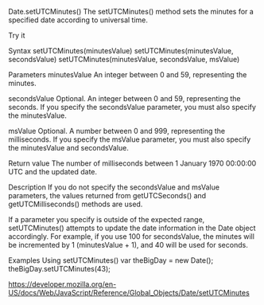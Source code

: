 Date.setUTCMinutes()
The setUTCMinutes() method sets the minutes for a specified date according to universal time.

Try it

Syntax
setUTCMinutes(minutesValue)
setUTCMinutes(minutesValue, secondsValue)
setUTCMinutes(minutesValue, secondsValue, msValue)

Parameters
minutesValue
An integer between 0 and 59, representing the minutes.

secondsValue
Optional. An integer between 0 and 59, representing the seconds. If you specify the secondsValue parameter, you must also specify the minutesValue.

msValue
Optional. A number between 0 and 999, representing the milliseconds. If you specify the msValue parameter, you must also specify the minutesValue and secondsValue.

Return value
The number of milliseconds between 1 January 1970 00:00:00 UTC and the updated date.

Description
If you do not specify the secondsValue and msValue parameters, the values returned from getUTCSeconds() and getUTCMilliseconds() methods are used.

If a parameter you specify is outside of the expected range, setUTCMinutes() attempts to update the date information in the Date object accordingly. For example, if you use 100 for secondsValue, the minutes will be incremented by 1 (minutesValue + 1), and 40 will be used for seconds.

Examples
Using setUTCMinutes()
var theBigDay = new Date();
theBigDay.setUTCMinutes(43);

https://developer.mozilla.org/en-US/docs/Web/JavaScript/Reference/Global_Objects/Date/setUTCMinutes
